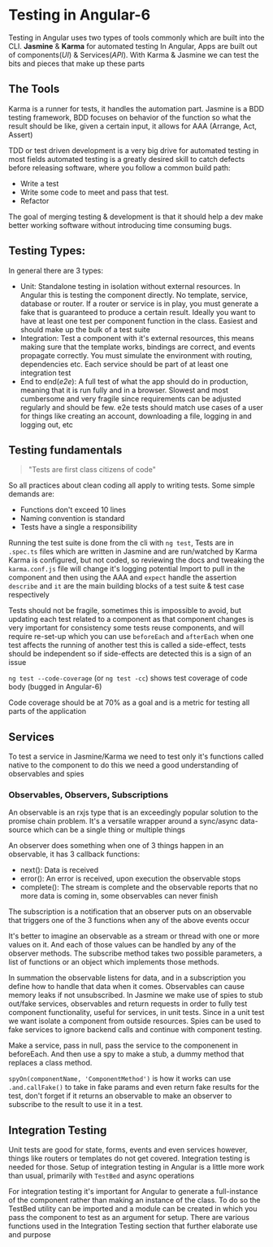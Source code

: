 # Testing in Angular-6
Testing in Angular uses two types of tools commonly which are built into the CLI. **Jasmine** & **Karma** for automated testing
In Angular, Apps are built out of components(*UI*) & Services(*API*).
With Karma & Jasmine we can test the bits and pieces that make up these parts

## The Tools
Karma is a runner for tests, it handles the automation part.
Jasmine is a BDD testing framework, BDD focuses on behavior of the function so what the result should be like, given a certain input, it allows for AAA (Arrange, Act, Assert)

TDD or test driven development is a very big drive for automated testing in most fields automated testing is a greatly desired skill to catch defects before releasing software, where you follow a common build path:
- Write a test
- Write some code to meet and pass that test.
- Refactor

The goal of merging testing & development is that it should help a dev make better working software without introducing time consuming bugs.

## Testing Types:
In general there are 3 types:
- Unit: Standalone testing in isolation without external resources. In Angular this is testing the component directly. No template, service, database or router. If a router or service is in play, you must generate a fake that is guaranteed to produce a certain result. Ideally you want to have at least one test per component function in the class. Easiest and should make up the bulk of a test suite
- Integration: Test a component with it's external resources, this means making sure that the template works, bindings are correct, and events propagate correctly. You must simulate the environment with routing, dependencies etc. Each service should be part of at least one integration test
- End to end(*e2e*): A full test of what the app should do in production, meaning that it is run fully and in a browser. Slowest and most cumbersome and very fragile since requirements can be adjusted regularly and should be few. e2e tests should match use cases of a user for things like creating an account, downloading a file, logging in and logging out, etc

## Testing fundamentals
> "Tests are first class citizens of code"

So all practices about clean coding all apply to writing tests. Some simple demands are:
- Functions don't exceed 10 lines
- Naming convention is standard
- Tests have a single a responsibility

Running the test suite is done from the cli with `ng test`, Tests are in `.spec.ts` files which are written in Jasmine and are run/watched by Karma
Karma is configured, but not coded, so reviewing the docs and tweaking the `karma.conf.js` file will change it's logging potential
Import to pull in the component and then using the AAA and `expect` handle the assertion
`describe` and `it` are the main building blocks of a test suite & test case respectively

Tests should not be fragile, sometimes this is impossible to avoid, but updating each test related to a component as that component changes is very important for consistency some tests reuse components, and will require re-set-up which you can use `beforeEach` and `afterEach` when one test affects the running of another test this is called a side-effect, tests should be independent so if side-effects are detected this is a sign of an issue

`ng test --code-coverage` (or `ng test -cc`) shows test coverage of code body (bugged in Angular-6)

Code coverage should be at 70% as a goal and is a metric for testing all parts of the application

## Services
To test a service in Jasmine/Karma we need to test only it's functions called native to the component to do this we need a good understanding of observables and spies

### Observables, Observers, Subscriptions
An observable is an rxjs type that is an exceedingly popular solution to the promise chain problem.
It's a versatile wrapper around a sync/async data-source which can be a single thing or multiple things

An observer does something when one of 3 things happen in an observable, it has 3 callback functions:
 - next(): Data is received
 - error(): An error is received, upon execution the observable stops
 - complete(): The stream is complete and the observable reports that no more data is coming in, some observables can never finish

 The subscription is a notification that an observer puts on an observable that triggers one of the 3 functions when any of the above events occur

 It's better to imagine an observable as a stream or thread with one or more values on it. And each of those values can be handled by any of the observer methods.
 The subscribe method takes two possible parameters, a list of functions  or an object which implements those methods.

In summation the observable listens for data, and in a subscription you define how to handle that data when it comes. Observables can cause memory leaks if not unsubscribed.
In Jasmine we make use of spies to stub out/fake services, observables and return requests in order to fully test component functionality, useful for services, in unit tests. Since in a unit test we want isolate a component from outside resources. Spies can be used to fake services to ignore backend calls and continue with component testing.

Make a service, pass in null, pass the service to the componenent in beforeEach. And then use a spy to make a stub, a dummy method that replaces a class method.

`spyOn(componentName, 'ComponentMethod')` is how it works can use `.and.callFake()` to take in fake params and even return fake results for the test, don't forget if it returns an observable to make an observer to subscribe to the result to use it in a test.

## Integration Testing
Unit tests are good for state, forms, events and even services however, things like routers or templates do not get covered. Integration testing is needed for those. Setup of integration testing in Angular is a little more work than usual, primarily with `TestBed` and async operations

For integration testing it's important for Angular to generate a full-instance of the component rather than making an instance of the class. To do so the TestBed utility can be imported and a module can be created in which you pass the component to test as an argument for setup. There are various functions used in the Integration Testing section that further elaborate use and purpose
